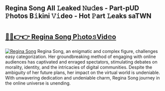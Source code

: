 ## Regina Song All 𝙻eaked 𝙽u𝚍es - Part-pUD 𝙿hotos B𝚒kini 𝚅𝚒deo - Hot 𝙿art 𝙻eaks saTWN

# <h2><a href="http://ld29xx.urlbe.top/?page=Regina+Song">🔗🔗👉👉 Regina Song P𝚑oto𝚜Vid𝚎o</a></h2>

[![Regina Song](https://i.imgur.com/eBuTRDB.gif)](http://ld29xx.urlbe.top/?page=Regina+Song)
Regina Song, an enigmatic and complex figure, challenges easy categorization. Her groundbreaking method of engaging with online audiences has captivated and enraged spectators, stimulating debates on morality, identity, and the intricacies of digital communities. Despite the ambiguity of her future plans, her impact on the virtual world is undeniable. With unwavering dedication and undeniable charm, Regina Song journey in the online universe is unending.
